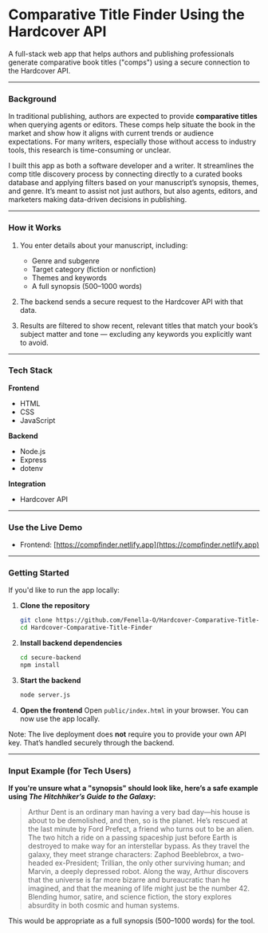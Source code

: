# Comparative Title Finder Using the Hardcover API

A full-stack web app that helps authors and publishing professionals generate comparative book titles ("comps") using a secure connection to the Hardcover API.

---

### Background

In traditional publishing, authors are expected to provide **comparative titles** when querying agents or editors. These comps help situate the book in the market and show how it aligns with current trends or audience expectations. For many writers, especially those without access to industry tools, this research is time-consuming or unclear.

I built this app as both a software developer and a writer. It streamlines the comp title discovery process by connecting directly to a curated books database and applying filters based on your manuscript’s synopsis, themes, and genre. It’s meant to assist not just authors, but also agents, editors, and marketers making data-driven decisions in publishing.

---

### How it Works

1. You enter details about your manuscript, including:

   - Genre and subgenre
   - Target category (fiction or nonfiction)
   - Themes and keywords
   - A full synopsis (500–1000 words)

2. The backend sends a secure request to the Hardcover API with that data.

3. Results are filtered to show recent, relevant titles that match your book’s subject matter and tone — excluding any keywords you explicitly want to avoid.

---

### Tech Stack

**Frontend**

- HTML
- CSS
- JavaScript

**Backend**

- Node.js
- Express
- dotenv

**Integration**

- Hardcover API

---

### Use the Live Demo

- Frontend: [https://compfinder.netlify.app](https://compfinder.netlify.app)

---

### Getting Started

If you'd like to run the app locally:

1. **Clone the repository**

   ```bash
   git clone https://github.com/Fenella-O/Hardcover-Comparative-Title-Finder.git
   cd Hardcover-Comparative-Title-Finder
   ```

2. **Install backend dependencies**

   ```bash
   cd secure-backend
   npm install
   ```

3. **Start the backend**

   ```bash
   node server.js
   ```

4. **Open the frontend**
   Open `public/index.html` in your browser. You can now use the app locally.

Note: The live deployment does **not** require you to provide your own API key. That’s handled securely through the backend.

---

### Input Example (for Tech Users)

**If you're unsure what a "synopsis" should look like, here’s a safe example using _The Hitchhiker’s Guide to the Galaxy_:**

> Arthur Dent is an ordinary man having a very bad day—his house is about to be demolished, and then, so is the planet. He’s rescued at the last minute by Ford Prefect, a friend who turns out to be an alien. The two hitch a ride on a passing spaceship just before Earth is destroyed to make way for an interstellar bypass. As they travel the galaxy, they meet strange characters: Zaphod Beeblebrox, a two-headed ex-President; Trillian, the only other surviving human; and Marvin, a deeply depressed robot. Along the way, Arthur discovers that the universe is far more bizarre and bureaucratic than he imagined, and that the meaning of life might just be the number 42. Blending humor, satire, and science fiction, the story explores absurdity in both cosmic and human systems.

This would be appropriate as a full synopsis (500–1000 words) for the tool.
